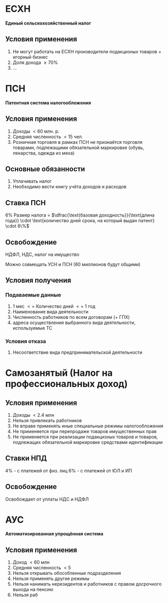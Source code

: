 # ЕСХН
**Единый сельскохозяйственный налог**
## Условия применения
1. Не могут работать на ЕСХН производители подакцизных товаров + игорный бизнес
2. Доля дохода $\geq 70\%$
3. ...

# ПСН
**Патентная система налогообложения**
## Условия применения
1. Доходы $< 60$ млн. р.
2. Средняя численность $< 15$ чел.
3. Розничная торговля в рамках ПСН не признаётся торговля товарами, подлежащими обязательной маркировке (обувь, лекарства, одежда из меха)
## Основные обязанности
1. Уплачивать налог
2. Необходимо вести книгу учёта доходов и расходов
## Ставка ПСН
$6\%$
Размер налога = $\dfrac{\text{базовая доходность}}{\text{длина года}} \cdot \text{количество дней срока, на который выдан патент} \cdot 6\%$
## Освобождение
НДФЛ, НДС, налог на имущество

Можно совмещать УСН и ПСН (60 миллионов будут общими)
## Условия получения
### Подаваемые данные
1. 1 мес $<=$ Количество дней $<=$ 1 год
2. Наименование вида деятельности
3. Численность работников по всем договорам (+ ГПХ)
4. адреса осуществления выбранного вида деятельности, используемые ТС
### Условия отказа
1. Несоответствие вида предпринимательской деятельности

# Самозанятый (Налог на профессиональных доход)
## Условия применения
1. Доходы $< 2.4$ млн
2. Нельзя привлекать работников
3. Не вправе применять иные специальные режимы налогообложения
4. Не применяется при перепродаже товаров имущественных прав
5. Не применяется при реализации подакцизных товаров и товаров, подлежащих обязательной маркировке средствами идентификации
## Ставки НПД
$4\%$ - с платежей от физ. лиц
$6\%$ - с платежей от ЮЛ и ИП

## Освобождение
Освобождает от уплаты НДС и НДФЛ

# АУС
**Автоматизированная упрощённая система**
## Условия применения
1. Доход $< 60$ млн
2. Средняя численность $< 5$
3. Нельзя открывать обособленные подразделения
4. Нельзя применять другие режимы
5. Нельзя нанимать нерезидентов и работников с правом досрочного выхода на пенсию
6. Нельзя раб